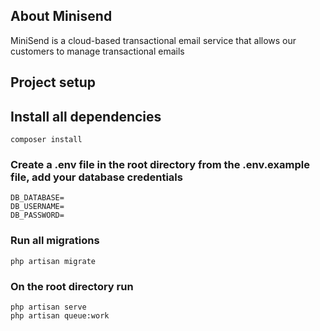 ## About Minisend

MiniSend is a cloud-based transactional email service that allows our customers to manage transactional emails


## Project setup

## Install all dependencies
```
composer install
```
### Create a .env file in the root directory from the .env.example file, add your database credentials
```
DB_DATABASE=
DB_USERNAME=
DB_PASSWORD=
```

### Run all migrations
```
php artisan migrate
```

### On the root directory run
```
php artisan serve
php artisan queue:work
```
